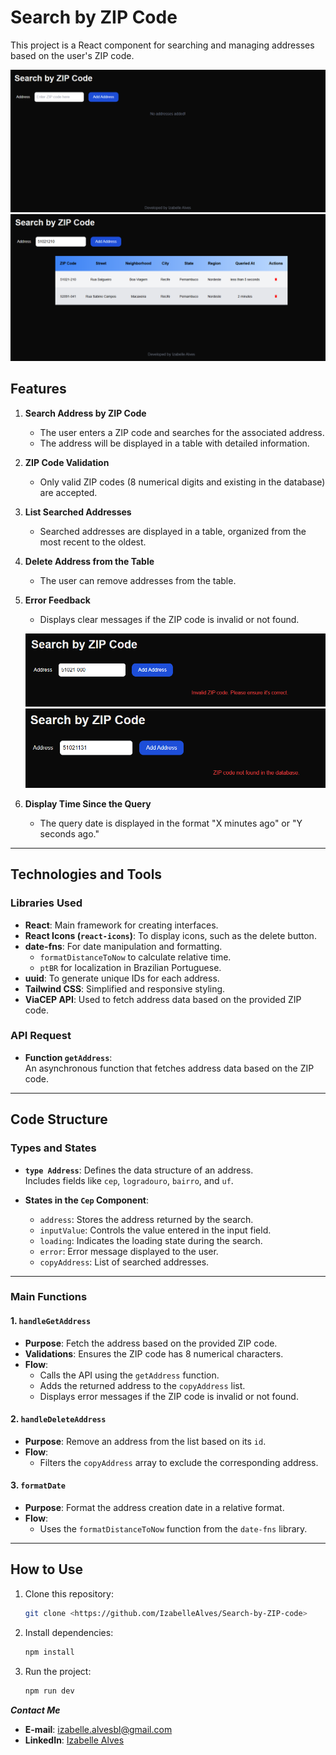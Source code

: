 # Search by ZIP Code

This project is a React component for searching and managing addresses based on the user's ZIP code.

![alt text](image/image.png)
![alt text](image/image3.png)

## Features

1. **Search Address by ZIP Code**

   - The user enters a ZIP code and searches for the associated address.
   - The address will be displayed in a table with detailed information.

2. **ZIP Code Validation**

   - Only valid ZIP codes (8 numerical digits and existing in the database) are accepted.

3. **List Searched Addresses**

   - Searched addresses are displayed in a table, organized from the most recent to the oldest.

4. **Delete Address from the Table**

   - The user can remove addresses from the table.

5. **Error Feedback**

   - Displays clear messages if the ZIP code is invalid or not found.

   ![alt text](image/image1.png)
   ![alt text](image/image2.png)

6. **Display Time Since the Query**
   - The query date is displayed in the format "X minutes ago" or "Y seconds ago."

---

## Technologies and Tools

### **Libraries Used**

- **React**: Main framework for creating interfaces.
- **React Icons (`react-icons`)**: To display icons, such as the delete button.
- **date-fns**: For date manipulation and formatting.
  - `formatDistanceToNow` to calculate relative time.
  - `ptBR` for localization in Brazilian Portuguese.
- **uuid**: To generate unique IDs for each address.
- **Tailwind CSS**: Simplified and responsive styling.
- **ViaCEP API**: Used to fetch address data based on the provided ZIP code.

### **API Request**

- **Function `getAddress`**:  
  An asynchronous function that fetches address data based on the ZIP code.

---

## Code Structure

### **Types and States**

- **`type Address`**: Defines the data structure of an address.  
  Includes fields like `cep`, `logradouro`, `bairro`, and `uf`.

- **States in the `Cep` Component**:
  - `address`: Stores the address returned by the search.
  - `inputValue`: Controls the value entered in the input field.
  - `loading`: Indicates the loading state during the search.
  - `error`: Error message displayed to the user.
  - `copyAddress`: List of searched addresses.

---

### **Main Functions**

#### **1. `handleGetAddress`**

- **Purpose**: Fetch the address based on the provided ZIP code.
- **Validations**: Ensures the ZIP code has 8 numerical characters.
- **Flow**:
  - Calls the API using the `getAddress` function.
  - Adds the returned address to the `copyAddress` list.
  - Displays error messages if the ZIP code is invalid or not found.

#### **2. `handleDeleteAddress`**

- **Purpose**: Remove an address from the list based on its `id`.
- **Flow**:
  - Filters the `copyAddress` array to exclude the corresponding address.

#### **3. `formatDate`**

- **Purpose**: Format the address creation date in a relative format.
- **Flow**:
  - Uses the `formatDistanceToNow` function from the `date-fns` library.

---

## How to Use

1. Clone this repository:
   ```bash
   git clone <https://github.com/IzabelleAlves/Search-by-ZIP-code>
   ```
2. Install dependencies:
   ```bash
   npm install
   ```
3. Run the project:
   ```bash
   npm run dev
   ```

**_Contact Me_**

- **E-mail**: [izabelle.alvesbl@gmail.com](mailto:izabelle.alvesbl@gmail.com)
- **LinkedIn**: [Izabelle Alves](https://www.linkedin.com/in/izabellealvess/)
